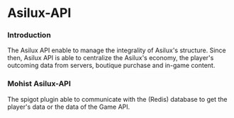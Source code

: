 # Asilux-API

### Introduction
The Asilux API enable to manage the integrality of Asilux's structure. Since then, Asilux API is able to centralize the Asilux's economy, the player's outcoming data from servers, boutique purchase and in-game content.

### Mohist Asilux-API
The spigot plugin able to communicate with the (Redis) database to get the player's data or the data of the Game API.
